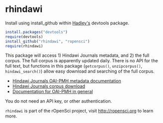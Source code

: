rhindawi
========

Install using install_github within [Hadley's](https://github.com/hadley/devtools) devtools package.

```R
install.packages("devtools")
require(devtools)
install_github("rhindawi", "ropensci")
require(rhindawi)
```

This package will access 1) Hindawi Journals metadata, and 2) the full corpus.  The full corpus is apparently updated daily. There is no API for the full text, but functions in this package (`getcorpus()`, `unzipcorpus()`, `hindawi_search()`) allow easy download and searching of the full corpus. 


+ [Hindawi Journals OAI-PMH metadata documentation](http://www.hindawi.com/oai-pmh/)
+ [Hindawi Journals corpus download](http://www.hindawi.com/corpus/)
+ [Documentation for OAI-PMH in general](http://www.openarchives.org/OAI/openarchivesprotocol.html)

You do not need an API key, or other authentication.

`rhindawi` is part of the rOpenSci project, visit http://ropensci.org to learn more.